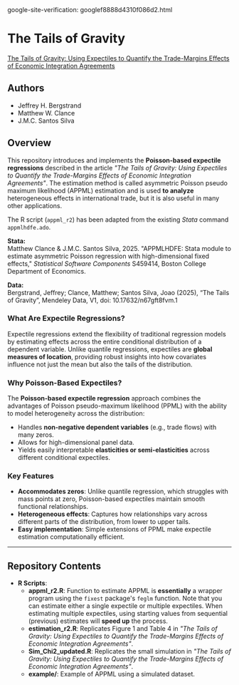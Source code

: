 
<head>
google-site-verification: googlef8888d4310f086d2.html
</head>

# The Tails of Gravity

[The Tails of Gravity: Using Expectiles to Quantify the Trade-Margins Effects of Economic Integration Agreements](https://www.surrey.ac.uk/sites/default/files/2025-02/DP01-25.pdf)

## Authors
- Jeffrey H. Bergstrand
- Matthew W. Clance
- J.M.C. Santos Silva

## Overview
This repository introduces and implements the **Poisson-based expectile regressions** described in the article *"The Tails of Gravity: Using Expectiles to Quantify the Trade-Margins Effects of Economic Integration Agreements"*. The estimation method is called asymmetric Poisson pseudo maximum likelihood (APPML) estimation and is used **to analyze** heterogeneous effects in international trade, but it is also useful in many other applications.

The R script (`appml_r2`) has been adapted from the existing *Stata* command `appmlhdfe.ado`. 

**Stata:**  
Matthew Clance & J.M.C. Santos Silva, 2025. "APPMLHDFE: Stata module to estimate asymmetric Poisson regression with high-dimensional fixed effects," *Statistical Software Components* S459414, Boston College Department of Economics.

**Data:**  
Bergstrand, Jeffrey; Clance, Matthew; Santos Silva, Joao (2025), “The Tails of Gravity”, Mendeley Data, V1, doi: 10.17632/n67gft8fvm.1

### What Are Expectile Regressions?
Expectile regressions extend the flexibility of traditional regression models by estimating effects across the entire conditional distribution of a dependent variable. Unlike quantile regressions, expectiles are **global measures of location**, providing robust insights into how covariates influence not just the mean but also the tails of the distribution.

### Why Poisson-Based Expectiles?
The **Poisson-based expectile regression** approach combines the advantages of Poisson pseudo-maximum likelihood (PPML) with the ability to model heterogeneity across the distribution:
- Handles **non-negative dependent variables** (e.g., trade flows) with many zeros.
- Allows for high-dimensional panel data.
- Yields easily interpretable **elasticities or semi-elasticities** across different conditional expectiles.

### Key Features
- **Accommodates zeros**: Unlike quantile regression, which struggles with mass points at zero, Poisson-based expectiles maintain smooth functional relationships.
- **Heterogeneous effects**: Captures how relationships vary across different parts of the distribution, from lower to upper tails.
- **Easy implementation**: Simple extensions of PPML make expectile estimation computationally efficient.

---

## Repository Contents
- **R Scripts**: 
  - **appml_r2.R**: Function to estimate APPML is **essentially** a wrapper program using the `fixest` package's `feglm` function. Note that you can estimate either a single expectile or multiple expectiles. When estimating multiple expectiles, using starting values from sequential (previous) estimates will **speed up** the process.
  - **estimation_r2.R**: Replicates Figure 1 and Table 4 in *"The Tails of Gravity: Using Expectiles to Quantify the Trade-Margins Effects of Economic Integration Agreements"*.
  - **Sim_Chi2_updated.R**: Replicates the small simulation in *"The Tails of Gravity: Using Expectiles to Quantify the Trade-Margins Effects of Economic Integration Agreements"*.
  - **example/**: Example of APPML using a simulated dataset.



